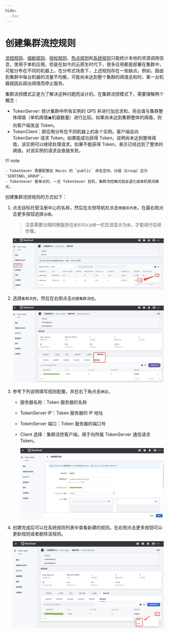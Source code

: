 ```yaml
---
hide:
  -toc
---
```


# 创建集群流控规则

[流控规则](flow-control.md)、[熔断规则](circuit-breaker.md)、[授权规则](auth.md)、[热点规则](hotspot.md)和[系统规则](system.md)只能统计本地的资源调用信息，使用于单机应用。但是在如今的云原生时代下，很多应用都是部署在集群中，可能分布在不同的机器上。在分布式场景下，上述规则存在一些缺点。例如，路由到集群中每台机器的流量不均衡，可能尚未达到整个集群的阈值总和时，某一台机器就因此超出阈值而停止服务。

集群流控模式正是为了解决这种问题而设计的。在集群流控模式下，需要理解两个概念：

- TokenServer: 统计集群中所有实例的 QPS 并进行加总求和，将总值与集群整体阈值（单机阈值✖️机器数量）进行比较。如果尚未达到集群整体的阈值，则向客户端发送 Token。
- TokenClient：即应用分布在不同机器上的各个实例。客户端会向 TokenServer 请求 Token。如果能成功获得 Token，说明尚未达到整体阈值，该实例可以继续处理请求。如果不能获得 Token，表示已经达到了整体的阈值，对该实例的请求会直接失败。

!!! note

    - TokenSever 需要配置在 Nacos 的 `public` 命名空间，分组（Group）应为 `SENTINEL_GROUP`。
    - TokenSever 是单点的，一旦 TokenSever 宕机，集群流控模式就会退化成单机限流模式。

创建集群流控规则的方式如下：

1. 点击目标托管注册中心的名称，然后在左侧导航栏点击`微服务列表`，在最右侧点击更多按钮选择`治理`。

    > 注意需要治理的微服务在`是否可以治理`一栏应该显示为`是`，才能进行后续步骤。

    ![微服务列表](../../../images/gov00.png)

2. 选择`集群流控`，然后在右侧点击`创建集群流控`。

    ![微服务列表](../../../images/gov17.png)

3. 参考下列说明填写规则配置，并在右下角点击`确定`。

    - 服务器名称：Token 服务器的名称
    - TokenServer IP：Token 服务器的 IP 地址
    - TokenServer 端口：Token 服务器的端口号
    - Client 选择：集群流控客户端，用于向所属 TokenServer 通信请求 Token。

        ![微服务列表](../../../images/gov18.png)

4. 创建完成后可以在系统规则列表中查看新建的规则。在右侧点击更多按钮可以更新规则或者删除该规则。

    ![流控规则列表](../../../images/gov19.png)
